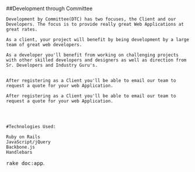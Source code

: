 
##Development through Committee

	Development by Committee(DTC) has two focuses, the Client and our Developers. The focus is to provide really great Web Applications at great rates.

	As a client, your project will benefit by being development by a large team of great web developers.

	As a developer you'll benefit from working on challenging projects with other skilled developers and designers as well as direction from Sr. Developers and Industry Guru's.


	After registering as a Client you'll be able to email our team to request a quote for your web Application.

	After registering as a Client you'll be able to email our team to request a quote for your web Application.


	

	#Technologies Used:

	Ruby on Rails
	JavaScript/jQuery
	Backbone.js
	Handlebars

<tt>rake doc:app</tt>.

